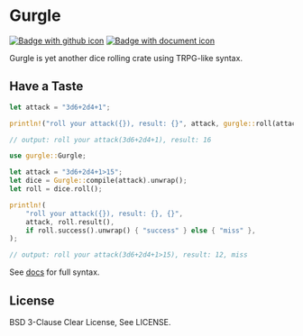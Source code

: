 # Gurgle

[![Badge with github icon][github-badge-img]][github-home] [![Badge with document icon][doc-badge-img]][doc-home]

Gurgle is yet another dice rolling crate using TRPG-like syntax.

## Have a Taste

```rust
let attack = "3d6+2d4+1";

println!("roll your attack({}), result: {}", attack, gurgle::roll(attack).unwrap());

// output: roll your attack(3d6+2d4+1), result: 16
```

```rust
use gurgle::Gurgle;

let attack = "3d6+2d4+1>15";
let dice = Gurgle::compile(attack).unwrap();
let roll = dice.roll();

println!(
    "roll your attack({}), result: {}, {}",
    attack, roll.result(),
    if roll.success().unwrap() { "success" } else { "miss" },
);

// output: roll your attack(3d6+2d4+1>15), result: 12, miss
```

See [docs][doc-home] for full syntax.

## License

BSD 3-Clause Clear License, See LICENSE.

[github-badge-img]: https://img.shields.io/badge/Github-7sDream%2Fgurgle-8da0cb?style=for-the-badge&labelColor=555555&logo=github
[github-home]: https://github.com/7sDream/gurgle
[doc-badge-img]: https://img.shields.io/badge/docs-on_docs.rs-66c2a5?style=for-the-badge&labelColor=555555&logo=read-the-docs
[doc-home]: https://docs.rs/gurgle/latest/gurgle/
